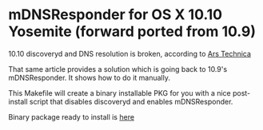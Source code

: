# mDNSResponder for OS X 10.10 Yosemite (forward ported from 10.9)

10.10 discoveryd and DNS resolution is broken, according to [Ars Technica](http://arstechnica.com/apple/2015/01/12/why-dns-in-os-x-10-10-is-broken-and-what-you-can-do-to-fix-it/)

That same article provides a solution which is going back to 10.9's mDNSResponder. It shows how to do it manually.

This Makefile will create a binary installable PKG for you with a nice post-install script that disables discoveryd and enables mDNSResponder.

Binary package ready to install is [here](https://avi.alkalay.net/software/mDNSResponder/)